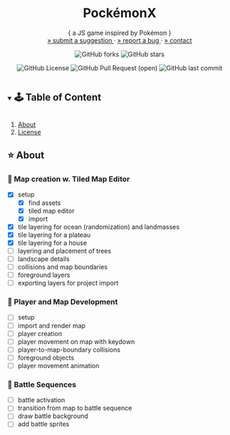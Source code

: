 <!-- PROJECT SUMMARY -->
<p align="center">
  <h1 align="center">PockémonX</h1>

  <p align="center">
    { a JS game inspired by Pokémon }
    </br>
    <a href="https://github.com/pink-coffee-mug/pockemonX/issues"> » submit a suggestion </a>
    ·
    <a href="https://github.com/pink-coffee-mug/pockemonX/issues">» report a bug </a>
    ·
    <a href="https://github.com/pink-coffee-mug/pockemonX">» contact </a>
  </p>

  <div align="center">

![GitHub forks](https://img.shields.io/github/forks/pink-coffee-mug/pockemonX?style=social)
![GitHub stars](https://img.shields.io/github/stars/pink-coffee-mug/pockemonX?style=social)

![GitHub License](https://img.shields.io/github/license/pink-coffee-mug/pockemonX?color=yellow)
![GitHub Pull Request (open)](https://img.shields.io/github/issues-pr/pink-coffee-mug/pockemonX?color=hotpink)
![GitHub last commit](https://img.shields.io/github/last-commit/pink-coffee-mug/pockemonX?color=blue)

  </div>
</p>

<!-- TABLE OF CONTENT -->
<details open="open">
  <summary><h2 style="display: inline-block">🕹 Table of Content</h2></summary>
  <ol>
    <li>
      <a href="#about-the-project">About</a>
    </li>
    <!-- <li>
      <a href="#getting-started">Documentation</a>
      <ul>
        <li><a href="#getting-started">Getting Started</a></li>
        <li><a href="#overview">Content</a></li>
      </ul> -->
    </li>
    <li><a href="#license">License</a></li>
  </ol>
</details>

<!-- ABOUT THE PROJECT -->
## :star: About

### :pushpin: Map creation w. Tiled Map Editor

- [x] setup
  - [x] find assets
  - [x] tiled map editor
  - [x] import
- [x] tile layering for ocean (randomization) and landmasses
- [x] tile layering for a plateau
- [x] tile layering for a house
- [ ] layering and placement of trees
- [ ] landscape details
- [ ] collisions and map boundaries
- [ ] foreground layers
- [ ] exporting layers for project import

### :pushpin: Player and Map Development

- [ ] setup
- [ ] import and render map
- [ ] player creation
- [ ] player movement on map with keydown
- [ ] player-to-map-boundary collisions
- [ ] foreground objects
- [ ] player movement animation

### :pushpin: Battle Sequences

- [ ] battle activation
- [ ] transition from map to battle sequence
- [ ] draw battle background
- [ ] add battle sprites

<!-- CONTENT -->
<!-- ## :clipboard: Documentation -->

<!-- ### :green_apple: Getting Started

### :apple: Content

<!-- CONTRIBUTING -->
<!-- ## :sunflower: Contributing

Contributions are welcome! Follow these steps:
>
> 1. Fork the Project
> 2. Create your Branch (`git checkout -b my-branch`)
> 3. Commit your Changes (`git commit -m 'add my contribution'`)
> 4. Push to the Branch (`git push --set-upstream origin my-branch`)
> 5. Open a Pull Request -->

<!-- LICENSE -->
<!-- ## :pencil: License

This project is licensed under [MIT](https://opensource.org/licenses). -->

<!-- ACKNOWLEDGEMENTS -->
<!-- ## Acknowledgements -->

<!-- RESOURCES-->

[contributors-shield]: https://img.shields.io/github/contributors/github_username/repo.svg?style=for-the-badge
[contributors-url]: https://github.com/github_username/repo/graphs/contributors
[forks-shield]: https://img.shields.io/github/forks/github_username/repo.svg?style=for-the-badge
[forks-url]: https://github.com/github_username/repo/network/members
[stars-shield]: https://img.shields.io/github/stars/github_username/repo.svg?style=for-the-badge
[stars-url]: https://github.com/github_username/repo/stargazers
[issues-shield]: https://img.shields.io/github/issues/github_username/repo.svg?style=for-the-badge
[issues-url]: https://github.com/github_username/repo/issues
[license-shield]: https://img.shields.io/github/license/github_username/repo.svg?style=for-the-badge
[license-url]: https://github.com/github_username/repo/blob/master/LICENSE.txt
[GitHub Pull Request (open)]:https://img.shields.io/github/issues-pr/github_username/repo-name?color=blue
[GitHub last commit]:https://img.shields.io/github/last-commit/github_username/repo-name?color=pink
